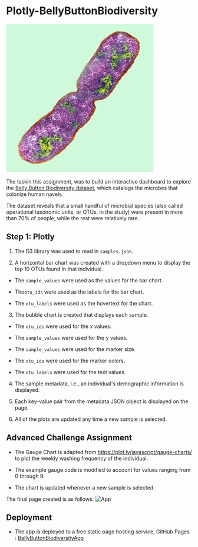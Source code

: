 # Plotly-BellyButtonBiodiversity

![Bacteria by filterforge.com](Images/bacteria.jpg)

The taskin this assignment, was to build an interactive dashboard to explore the [Belly Button Biodiversity dataset](http://robdunnlab.com/projects/belly-button-biodiversity/), which catalogs the microbes that colonize human navels.

The dataset reveals that a small handful of microbial species (also called operational taxonomic units, or OTUs, in the study) were present in more than 70% of people, while the rest were relatively rare.

## Step 1: Plotly

1. The D3 library was used to read in `samples.json`.

2. A horizontal bar chart was created with a dropdown menu to display the top 10 OTUs found in that individual.

* The `sample_values` were used as the values for the bar chart.

* The`otu_ids` were used as the labels for the bar chart.

* The `otu_labels` were used as the hovertext for the chart.

3. The bubble chart is created that displays each sample.

* The `otu_ids` were used for the x values.

* The `sample_values` were used for the y values.

* The `sample_values` were used for the marker size.

* The `otu_ids` were used for the marker colors.

* The `otu_labels` were used for the text values.


4. The sample metadata, i.e., an individual's demographic information is displayed.

5. Each key-value pair from the metadata JSON object is displayed on the page.

6. All of the plots are updated any time a new sample is selected.

## Advanced Challenge Assignment


* The Gauge Chart is adapted from <https://plot.ly/javascript/gauge-charts/> to plot the weekly washing frequency of the individual.

* The example gauge code is modified to account for values ranging from 0 through 9.

* The chart is updated whenever a new sample is selected.

The final page created is as follows:
![App](Images/App.jpg)

## Deployment

* The app is deployed to a free static page hosting service, GitHub Pages : 
[BellyButtonBiodiversityApp](https://vijetaputhran.github.io/Plotly-BellyButtonBiodiversity/)
